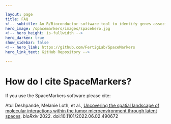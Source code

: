 ```yaml
---

layout: page
title: FAQ
<!-- subtitle: An R/Bioconductor software tool to identify genes associated with latent space interactions in spatial transcriptomics. -->
hero_image: /spacemarkers/images/spacehero.jpg
<!-- hero_height: is-fullwidth -->
hero_darken: true
show_sidebar: false
<!-- hero_link: https://github.com/FertigLab/SpaceMarkers
hero_link_text: GitHub Repository -->

---
```


# How do I cite SpaceMarkers?

If you use the SpaceMarkers software please cite:

Atul Deshpande, Melanie Loth, et al., <a href="https://www.biorxiv.org/content/10.1101/2022.06.02.490672v1.full#page" target="_blank">Uncovering the spatial landscape of molecular interactions within the tumor microenvironment through latent spaces</a>. <em>bioRxiv</em> 2022. doi:10.1101/2022.06.02.490672
